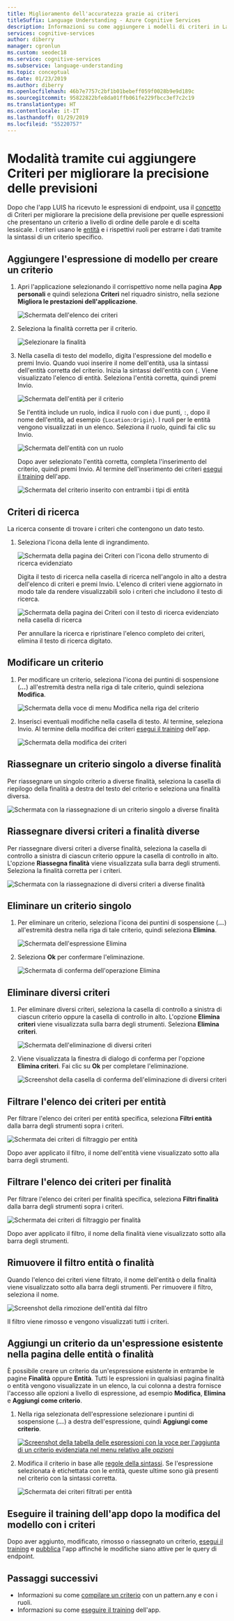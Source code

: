```yaml
---
title: Miglioramento dell'accuratezza grazie ai criteri
titleSuffix: Language Understanding - Azure Cognitive Services
description: Informazioni su come aggiungere i modelli di criteri in Language Understanding (LUIS) per migliorarne la precisione delle previsioni.
services: cognitive-services
author: diberry
manager: cgronlun
ms.custom: seodec18
ms.service: cognitive-services
ms.subservice: language-understanding
ms.topic: conceptual
ms.date: 01/23/2019
ms.author: diberry
ms.openlocfilehash: 46b7e7757c2bf1b01bebeff059f0028b9e9d189c
ms.sourcegitcommit: 95822822bfe8da01ffb061fe229fbcc3ef7c2c19
ms.translationtype: HT
ms.contentlocale: it-IT
ms.lasthandoff: 01/29/2019
ms.locfileid: "55220757"
---
```

# <a name="how-to-add-patterns-to-improve-prediction-accuracy"></a>Modalità tramite cui aggiungere Criteri per migliorare la precisione delle previsioni
Dopo che l'app LUIS ha ricevuto le espressioni di endpoint, usa il [concetto](luis-concept-patterns.md) di Criteri per migliorare la precisione della previsione per quelle espressioni che presentano un criterio a livello di ordine delle parole e di scelta lessicale. I criteri usano le [entità](luis-concept-entity-types.md) e i rispettivi ruoli per estrarre i dati tramite la sintassi di un criterio specifico. 

## <a name="add-template-utterance-to-create-pattern"></a>Aggiungere l'espressione di modello per creare un criterio
1. Apri l'applicazione selezionando il corrispettivo nome nella pagina **App personali** e quindi seleziona **Criteri** nel riquadro sinistro, nella sezione **Migliora le prestazioni dell'applicazione**.

    ![Schermata dell'elenco dei criteri](./media/luis-how-to-model-intent-pattern/patterns-1.png)

2. Seleziona la finalità corretta per il criterio. 

    ![Selezionare la finalità](./media/luis-how-to-model-intent-pattern/patterns-2.png)

3. Nella casella di testo del modello, digita l'espressione del modello e premi Invio. Quando vuoi inserire il nome dell'entità, usa la sintassi dell'entità corretta del criterio. Inizia la sintassi dell'entità con `{`. Viene visualizzato l'elenco di entità. Seleziona l'entità corretta, quindi premi Invio. 

    ![Schermata dell'entità per il criterio](./media/luis-how-to-model-intent-pattern/patterns-3.png)

    Se l'entità include un ruolo, indica il ruolo con i due punti, `:`, dopo il nome dell'entità, ad esempio `{Location:Origin}`. I ruoli per le entità vengono visualizzati in un elenco. Seleziona il ruolo, quindi fai clic su Invio. 

    ![Schermata dell'entità con un ruolo](./media/luis-how-to-model-intent-pattern/patterns-4.png)

    Dopo aver selezionato l'entità corretta, completa l'inserimento del criterio, quindi premi Invio. Al termine dell'inserimento dei criteri [esegui il training](luis-how-to-train.md) dell'app.

    ![Schermata del criterio inserito con entrambi i tipi di entità](./media/luis-how-to-model-intent-pattern/patterns-5.png)

## <a name="search-patterns"></a>Criteri di ricerca
La ricerca consente di trovare i criteri che contengono un dato testo.  

1. Seleziona l'icona della lente di ingrandimento.

    ![Schermata della pagina dei Criteri con l'icona dello strumento di ricerca evidenziato](./media/luis-how-to-model-intent-pattern/search-icon.png)

    Digita il testo di ricerca nella casella di ricerca nell'angolo in alto a destra dell'elenco di criteri e premi Invio. L'elenco di criteri viene aggiornato in modo tale da rendere visualizzabili solo i criteri che includono il testo di ricerca.

    ![Schermata della pagina dei Criteri con il testo di ricerca evidenziato nella casella di ricerca](./media/luis-how-to-model-intent-pattern/search-text.png)

    Per annullare la ricerca e ripristinare l'elenco completo dei criteri, elimina il testo di ricerca digitato.

<!-- TBD: should I be able to click on the magnifying glass again to close the search box? It doesn't reset the list. -->

## <a name="edit-a-pattern"></a>Modificare un criterio
1. Per modificare un criterio, seleziona l'icona dei puntini di sospensione (***...***) all'estremità destra nella riga di tale criterio, quindi seleziona **Modifica**. 

    ![Schermata della voce di menu Modifica nella riga del criterio](./media/luis-how-to-model-intent-pattern/patterns-three-dots.png) 

2. Inserisci eventuali modifiche nella casella di testo. Al termine, seleziona Invio. Al termine della modifica dei criteri [esegui il training](luis-how-to-train.md) dell'app.

    ![Schermata della modifica dei criteri](./media/luis-how-to-model-intent-pattern/edit-pattern.png)

## <a name="reassign-individual-pattern-to-different-intent"></a>Riassegnare un criterio singolo a diverse finalità

Per riassegnare un singolo criterio a diverse finalità, seleziona la casella di riepilogo della finalità a destra del testo del criterio e seleziona una finalità diversa.

![Schermata con la riassegnazione di un criterio singolo a diverse finalità](./media/luis-how-to-model-intent-pattern/reassign-individual-pattern.png)

## <a name="reassign-several-patterns-to-different-intent"></a>Riassegnare diversi criteri a finalità diverse

Per riassegnare diversi criteri a diverse finalità, seleziona la casella di controllo a sinistra di ciascun criterio oppure la casella di controllo in alto. L'opzione **Riassegna finalità** viene visualizzata sulla barra degli strumenti. Seleziona la finalità corretta per i criteri. 

![Schermata con la riassegnazione di diversi criteri a diverse finalità](./media/luis-how-to-model-intent-pattern/reassign-many-patterns.png)

## <a name="delete-a-single-pattern"></a>Eliminare un criterio singolo

1. Per eliminare un criterio, seleziona l'icona dei puntini di sospensione (***...***) all'estremità destra nella riga di tale criterio, quindi seleziona **Elimina**. 

    ![Schermata dell'espressione Elimina](./media/luis-how-to-model-intent-pattern/patterns-three-dots-ddl.png)

2. Seleziona **Ok** per confermare l'eliminazione.

    ![Schermata di conferma dell'operazione Elimina](./media/luis-how-to-model-intent-pattern/confirm-delete.png)

## <a name="delete-several-patterns"></a>Eliminare diversi criteri

1. Per eliminare diversi criteri, seleziona la casella di controllo a sinistra di ciascun criterio oppure la casella di controllo in alto. L'opzione **Elimina criteri** viene visualizzata sulla barra degli strumenti. Seleziona **Elimina criteri**.  

    ![Schermata dell'eliminazione di diversi criteri](./media/luis-how-to-model-intent-pattern/delete-many-patterns.png)

2. Viene visualizzata la finestra di dialogo di conferma per l'opzione **Elimina criteri**. Fai clic su **Ok** per completare l'eliminazione.

    ![Screenshot della casella di conferma dell'eliminazione di diversi criteri](./media/luis-how-to-model-intent-pattern/delete-many-patterns-confirmation.png)

## <a name="filter-pattern-list-by-entity"></a>Filtrare l'elenco dei criteri per entità

Per filtrare l'elenco dei criteri per entità specifica, seleziona **Filtri entità** dalla barra degli strumenti sopra i criteri. 

![Schermata dei criteri di filtraggio per entità](./media/luis-how-to-model-intent-pattern/filter-entities-1.png)

Dopo aver applicato il filtro, il nome dell'entità viene visualizzato sotto alla barra degli strumenti. 

## <a name="filter-pattern-list-by-intent"></a>Filtrare l'elenco dei criteri per finalità

Per filtrare l'elenco dei criteri per finalità specifica, seleziona **Filtri finalità** dalla barra degli strumenti sopra i criteri. 

![Schermata dei criteri di filtraggio per finalità](./media/luis-how-to-model-intent-pattern/filter-intents-1.png)

Dopo aver applicato il filtro, il nome della finalità viene visualizzato sotto alla barra degli strumenti. 

## <a name="remove-entity-or-intent-filter"></a>Rimuovere il filtro entità o finalità
Quando l'elenco dei criteri viene filtrato, il nome dell'entità o della finalità viene visualizzato sotto alla barra degli strumenti. Per rimuovere il filtro, seleziona il nome.

![Screenshot della rimozione dell'entità dal filtro](./media/luis-how-to-model-intent-pattern/filter-entities-2.png)

Il filtro viene rimosso e vengono visualizzati tutti i criteri. 

## <a name="add-pattern-from-existing-utterance-on-intent-or-entity-page"></a>Aggiungi un criterio da un'espressione esistente nella pagina delle entità o finalità
È possibile creare un criterio da un'espressione esistente in entrambe le pagine **Finalità** oppure **Entità**. Tutti le espressioni in qualsiasi pagina finalità o entità vengono visualizzate in un elenco, la cui colonna a destra fornisce l'accesso alle opzioni a livello di espressione, ad esempio **Modifica**, **Elimina** e **Aggiungi come criterio**.

1. Nella riga selezionata dell'espressione selezionare i puntini di sospensione (***...***) a destra dell'espressione, quindi **Aggiungi come criterio**.

    [![Screenshot della tabella delle espressioni con la voce per l'aggiunta di un criterio evidenziata nel menu relativo alle opzioni](./media/luis-how-to-model-intent-pattern/add-pattern-from-utterance.png "Screenshot della tabella delle espressioni con la voce per l'aggiunta di un criterio evidenziata nel menu relativo alle opzioni")](./media/luis-how-to-model-intent-pattern/add-pattern-from-utterance.png)

2. Modifica il criterio in base alle [regole della sintassi](luis-concept-patterns.md#pattern-syntax). Se l'espressione selezionata è etichettata con le entità, queste ultime sono già presenti nel criterio con la sintassi corretta.

    ![Schermata dei criteri filtrati per entità](./media/luis-how-to-model-intent-pattern/confirm-patterns-modal.png)

## <a name="train-your-app-after-changing-model-with-patterns"></a>Eseguire il training dell'app dopo la modifica del modello con i criteri
Dopo aver aggiunto, modificato, rimosso o riassegnato un criterio, [esegui il training](luis-how-to-train.md) e [pubblica](luis-how-to-publish-app.md) l'app affinché le modifiche siano attive per le query di endpoint. 

## <a name="next-steps"></a>Passaggi successivi

* Informazioni su come [compilare un criterio](luis-tutorial-pattern.md) con un pattern.any e con i ruoli.
* Informazioni su come [eseguire il training](luis-how-to-train.md) dell'app.
